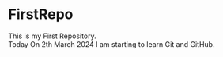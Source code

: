 # FirstRepo
This is my First Repository.
<br>
Today On 2th March 2024 I am starting to learn Git and GitHub.
